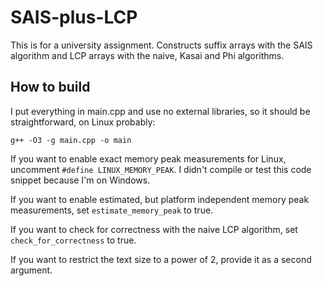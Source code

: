 # SAIS-plus-LCP

This is for a university assignment. Constructs suffix arrays with the SAIS algorithm and LCP arrays with the naive, Kasai and Phi algorithms.

## How to build

I put everything in main.cpp and use no external libraries, so it should be straightforward, on Linux probably:
```
g++ -O3 -g main.cpp -o main
```

If you want to enable exact memory peak measurements for Linux, uncomment `#define LINUX_MEMORY_PEAK`. I didn't compile or test this code snippet because I'm on Windows.

If you want to enable estimated, but platform independent memory peak measurements, set `estimate_memory_peak` to true.

If you want to check for correctness with the naive LCP algorithm, set `check_for_correctness` to true.

If you want to restrict the text size to a power of 2, provide it as a second argument.
